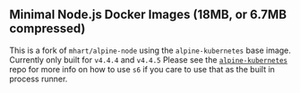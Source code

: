 Minimal Node.js Docker Images (18MB, or 6.7MB compressed)
---------------------------------------------------------

This is a fork of `mhart/alpine-node` using the `alpine-kubernetes` base image.
Currently only built for `v4.4.4` and `v4.4.5` Please see the
[`alpine-kubernetes`](https://github.com/janeczku/docker-alpine-kubernetes) repo
for more info on how to use `s6` if you care to use that as the built in process
runner.
